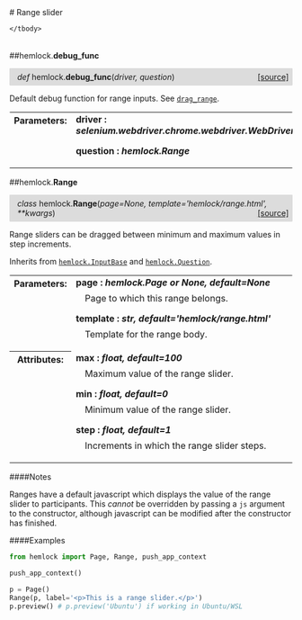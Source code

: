 <script src="https://cdn.mathjax.org/mathjax/latest/MathJax.js?config=TeX-AMS-MML_HTMLorMML" type="text/javascript"></script>

<link rel="stylesheet" href="https://assets.readthedocs.org/static/css/readthedocs-doc-embed.css" type="text/css" />

<style>
    a.src-href {
        float: right;
    }
    p.attr {
        margin-top: 0.5em;
        margin-left: 1em;
    }
    p.func-header {
        background-color: gainsboro;
        border-radius: 0.1em;
        padding: 0.5em;
        padding-left: 1em;
    }
    table.field-table {
        border-radius: 0.1em
    }
</style># Range slider

<table class="docutils field-list field-table" frame="void" rules="none">
    <col class="field-name" />
    <col class="field-body" />
    <tbody valign="top">
        
    </tbody>
</table>



##hemlock.**debug_func**

<p class="func-header">
    <i>def</i> hemlock.<b>debug_func</b>(<i>driver, question</i>) <a class="src-href" target="_blank" href="https://github.com/dsbowen/hemlock/blob/master/hemlock/qpolymorphs/range.py#L8">[source]</a>
</p>

Default debug function for range inputs. See
[`drag_range`](debug_functions.md).

<table class="docutils field-list field-table" frame="void" rules="none">
    <col class="field-name" />
    <col class="field-body" />
    <tbody valign="top">
        <tr class="field">
    <th class="field-name"><b>Parameters:</b></td>
    <td class="field-body" width="100%"><b>driver : <i>selenium.webdriver.chrome.webdriver.WebDriver</i></b>
<p class="attr">
    
</p>
<b>question : <i>hemlock.Range</i></b>
<p class="attr">
    
</p></td>
</tr>
    </tbody>
</table>



##hemlock.**Range**

<p class="func-header">
    <i>class</i> hemlock.<b>Range</b>(<i>page=None, template='hemlock/range.html', **kwargs</i>) <a class="src-href" target="_blank" href="https://github.com/dsbowen/hemlock/blob/master/hemlock/qpolymorphs/range.py#L30">[source]</a>
</p>

Range sliders can be dragged between minimum and maximum values in step
increments.

Inherits from [`hemlock.InputBase`](bases.md) and
[`hemlock.Question`](question.md).

<table class="docutils field-list field-table" frame="void" rules="none">
    <col class="field-name" />
    <col class="field-body" />
    <tbody valign="top">
        <tr class="field">
    <th class="field-name"><b>Parameters:</b></td>
    <td class="field-body" width="100%"><b>page : <i>hemlock.Page or None, default=None</i></b>
<p class="attr">
    Page to which this range belongs.
</p>
<b>template : <i>str, default='hemlock/range.html'</i></b>
<p class="attr">
    Template for the range body.
</p></td>
</tr>
<tr class="field">
    <th class="field-name"><b>Attributes:</b></td>
    <td class="field-body" width="100%"><b>max : <i>float, default=100</i></b>
<p class="attr">
    Maximum value of the range slider.
</p>
<b>min : <i>float, default=0</i></b>
<p class="attr">
    Minimum value of the range slider.
</p>
<b>step : <i>float, default=1</i></b>
<p class="attr">
    Increments in which the range slider steps.
</p></td>
</tr>
    </tbody>
</table>

####Notes

Ranges have a default javascript which displays the value of the range
slider to participants. This *cannot* be overridden by passing a `js`
argument to the constructor, although javascript can be modified after the
constructor has finished.

####Examples

```python
from hemlock import Page, Range, push_app_context

push_app_context()

p = Page()
Range(p, label='<p>This is a range slider.</p>')
p.preview() # p.preview('Ubuntu') if working in Ubuntu/WSL
```

